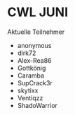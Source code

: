 # CWL JUNI
Aktuelle Teilnehmer

- anonymous
- dirk72
- Alex-Rea86
- Gottkönig
- Caramba
- SupCrack3r
- skytixx
- Ventiqzz
- ShadoWarrior
